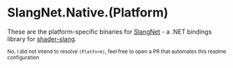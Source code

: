 # SlangNet.Native.(Platform)

These are the platform-specific binaries for [SlangNet](https://github.com/Helco/SlangNet) - a .NET bindings library for [shader-slang](https://github.com/shader-slang/slang).

<sub>No, I did not intend to resolve `(Platform)`, feel free to open a PR that automates this readme configuration</sub>

